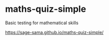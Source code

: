 # maths-quiz-simple
Basic testing for mathematical skills


https://sage-sama.github.io/maths-quiz-simple/
